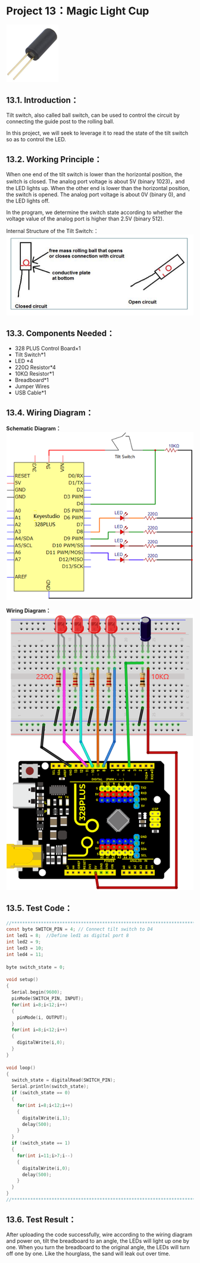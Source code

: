 # Project 13：Magic Light Cup
![Img](/media/img-20230216090106.png)

## 13.1. Introduction：                                                                 
Tilt switch, also called ball switch, can be used to control the circuit by connecting the guide post to the rolling ball.

In this project, we will seek to leverage it to read the state of the tilt switch so as to control the LED.

## 13.2. Working Principle：                                                                 
When one end of the tilt switch is lower than the horizontal position, the switch is closed. The analog port voltage is about 5V (binary 1023)，and the LED lights up. When the other end is lower than the horizontal position, the switch is opened. The analog port voltage is about 0V (binary 0), and the LED lights off. 

In the program, we determine the switch state according to whether the voltage value of the analog port is higher than 2.5V (binary 512).

Internal Structure of the Tilt Switch:：
![Img](/media/img-20230216085840.png)

## 13.3. Components Needed：                                                                  
- 328 PLUS Control Board×1 
- Tilt Switch*1
- LED *4 
- 220Ω Resistor*4
- 10KΩ Resistor*1
- Breadboard*1
- Jumper Wires
- USB Cable*1

## 13.4. Wiring Diagram： 

**Schematic Diagram：**
![Img](/media/img-20230216103758.png)

**Wiring Diagram：**
![Img](/media/img-20230216104612.png)

## 13.5. Test Code：                                                                  

```c
//**********************************************************************************
const byte SWITCH_PIN = 4; // Connect tilt switch to D4
int led1 = 8;  //Define led1 as digital port 8
int led2 = 9; 
int led3 = 10; 
int led4 = 11; 

byte switch_state = 0;

void setup()
{
  Serial.begin(9600);
  pinMode(SWITCH_PIN, INPUT);
  for(int i=8;i<12;i++)
  {
    pinMode(i, OUTPUT);
  } 
  for(int i=8;i<12;i++)
  {
    digitalWrite(i,0);
  } 
}

void loop()
{
  switch_state = digitalRead(SWITCH_PIN); 
  Serial.println(switch_state);
  if (switch_state == 0) 
  {
    for(int i=8;i<12;i++)
    {
      digitalWrite(i,1);
      delay(500);
    } 
  }
  if (switch_state == 1) 
  {
    for(int i=11;i>7;i--)
    {
      digitalWrite(i,0);
      delay(500);
    }
  }
}
//**********************************************************************************
```
## 13.6. Test Result：                                                                   
After uploading the code successfully, wire according to the wiring diagram and power on, tilt the breadboard to an angle, the LEDs will light up one by one. When you turn the breadboard to the original angle, the LEDs will turn off one by one. Like the hourglass, the sand will leak out over time. 
